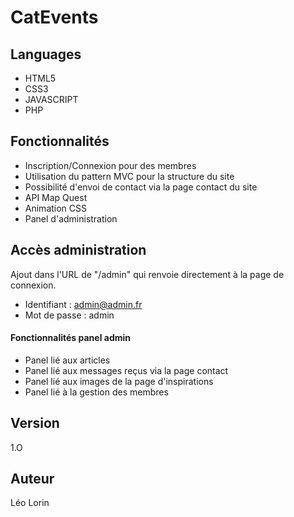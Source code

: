 # CatEvents

## Languages

* HTML5
* CSS3 
* JAVASCRIPT
* PHP

## Fonctionnalités

* Inscription/Connexion pour des membres
* Utilisation du pattern MVC pour la structure du site
* Possibilité d'envoi de contact via la page contact du site
* API Map Quest
* Animation CSS
* Panel d'administration

## Accès administration

Ajout dans l'URL de "/admin" qui renvoie directement à la page de connexion.

* Identifiant : admin@admin.fr
* Mot de passe : admin

#### Fonctionnalités panel admin

- Panel lié aux articles
- Panel lié aux messages reçus via la page contact
- Panel lié aux images de la page d'inspirations
- Panel lié à la gestion des membres

## Version

1.O

## Auteur

Léo Lorin